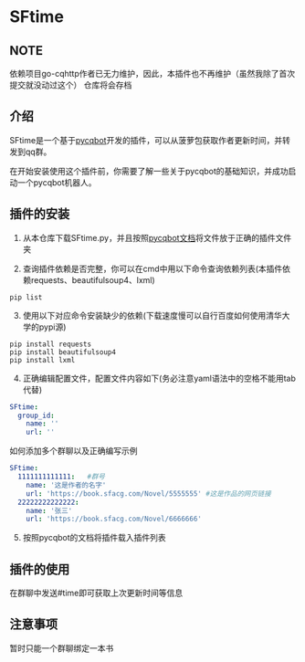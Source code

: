 # SFtime

## NOTE
依赖项目go-cqhttp作者已无力维护，因此，本插件也不再维护（虽然我除了首次提交就没动过这个）
仓库将会存档

## 介绍



SFtime是一个基于[pycqbot](https://github.com/FengLiuFeseliud/pycqBot)开发的插件，可以从菠萝包获取作者更新时间，并转发到qq群。

在开始安装使用这个插件前，你需要了解一些关于pycqbot的基础知识，并成功启动一个pycqbot机器人。



## 插件的安装



1. 从本仓库下载SFtime.py，并且按照[pycqbot文档](https://fengliufeseliud.github.io/pycqBot/)将文件放于正确的插件文件夹

2. 查询插件依赖是否完整，你可以在cmd中用以下命令查询依赖列表(本插件依赖requests、beautifulsoup4、lxml)

```
pip list
```

3. 使用以下对应命令安装缺少的依赖(下载速度慢可以自行百度如何使用清华大学的pypi源)

```
pip install requests
pip install beautifulsoup4
pip install lxml
```

4. 正确编辑配置文件，配置文件内容如下(务必注意yaml语法中的空格不能用tab代替)

```yaml
SFtime:
  group_id:
    name: ''
    url: ''
```

  如何添加多个群聊以及正确编写示例

```yaml
SFtime:
  1111111111111:   #群号
    name: '这是作者的名字'
    url: 'https://book.sfacg.com/Novel/5555555' #这是作品的网页链接
  22222222222222:
    name: '张三'
    url: 'https://book.sfacg.com/Novel/6666666'
```

5. 按照pycqbot的文档将插件载入插件列表



## 插件的使用



在群聊中发送#time即可获取上次更新时间等信息



## 注意事项



暂时只能一个群聊绑定一本书

